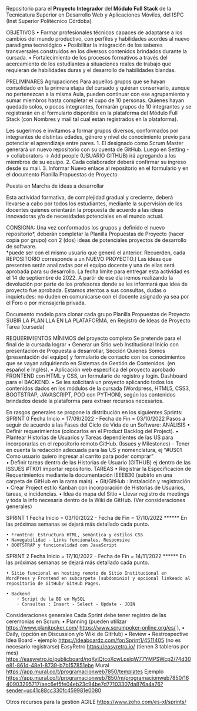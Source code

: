 Repositorio para el **Proyecto Integrador** del **Módulo Full Stack** de la Tecnicatura Superior en Desarrollo Web y Aplicaciones Móviles, del ISPC (Inst Superior Politécnico Córdoba)

OBJETIVOS
    • Formar profesionales técnicos capaces de adaptarse a los cambios del mundo productivo, con perfiles y habilidades acordes al nuevo paradigma tecnológico
    • Posibilitar la integración de los saberes transversales construidos en los diversos contenidos brindados durante la cursada.
    • Fortalecimiento de los procesos formativos a través del acercamiento de los estudiantes a situaciones reales de trabajo que requieran de habilidades duras y el desarrollo de habilidades blandas.

PRELIMINARES
Agrupaciones
Para aquellos grupos que se hayan consolidado en la primera etapa del cursado y quieran conservarlo, aunque no pertenezcan a la misma Aula, pueden continuar con ese agrupamiento y sumar miembros hasta completar el cupo de 10 personas.
Quienes hayan quedado solos, o pocos integrantes, formarán grupos de 10 integrantes y se registrarán en el formulario  disponible en la plataforma del Módulo Full Stack (con Nombres y mail tal cual están registrados en la plataforma).    

Les sugerimos e invitamos a formar grupos diversos, conformados por integrantes de distintas edades, género y nivel de conocimiento previo para potenciar el aprendizaje entre pares.
    1. El designado como Scrum Master generará un nuevo repositorio con su cuenta de GitHub. Luego en Setting -> collaborators -> Add people (USUARIO GITHUB) irá agregando a los miembros de su equipo.
    2. Cada colaborador deberá confirmar su ingreso desde su mail.
    3. Informar Nuevo enlace al repositorio en el formulario y en el documento Planilla Propuestas de Proyecto

Puesta en Marcha de ideas a desarrollar

Esta actividad formativa, de complejidad gradual y creciente, deberá llevarse a cabo por todos los estudiantes, mediante la supervisión de los docentes quienes orientarán la propuesta de acuerdo a las ideas innovadoras y/o de necesidades potenciales en el mundo actual.    

CONSIGNA: 
Una vez conformados los grupos y definido el nuevo repositorio*, deberán completar la  Planilla Propuestas de Proyecto (hacer copia por grupo) con 2 (dos) ideas de potenciales proyectos de desarrollo de software.  
*puede ser con el mismo usuario que generó el anterior. Recuerden, cada REPOSITORIO corresponde a un NUEVO PROYECTO.)
Las ideas que presenten serán analizadas por el equipo docente y una de ellas será aprobada para su desarrollo.
La fecha límite para entregar esta actividad es el 14 de septiembre de 2022. A partir de ese día iremos realizando la devolución por parte de los profesores donde se les informará que idea de proyecto fue aprobada. 
Estamos atentos a sus consultas, dudas o inquietudes; no duden en comunicarse con el docente asignado ya sea por el Foro o por mensajería privada. 

Documento modelo para clonar cada grupo Planilla Propuestas de Proyecto
SUBIR LA PLANILLA EN LA PLATAFORMA, en Registro de Ideas de Proyecto Tarea (cursada)

REQUERIMIENTOS MÍNIMOS del proyecto completo
Se pretende para el final de la cursada lograr 
    • Generar un Sitio web Institucional Inicio con presentación de Propuesta a desarrollar, Sección Quienes Somos (presentación del equipo) y formulario de contacto con los conocimientos que se vayan adquiriendo en Sistemas de Gestión de Contenidos. (en español e Inglés).
    • Aplicación web específica del proyecto aprobado FRONTEND con HTML y CSS, un formulario de registro y login. Dashboard para el BACKEND.
    • Se les solicitará un proyecto aplicando todos los contenidos dados en los módulos de la cursada (Wordpress, HTML5, CSS3, BOOTSTRAP, JAVASCRIPT, POO con PYTHON), según los contenidos brindados desde la plataforma para extraer recursos necesarios.

En rasgos generales se propone la distribución en los siguientes Sprints:
SPRINT 0
Fecha Inicio = 17/09/2022 -  Fecha de Fin = 03/10/2022
Pasos a seguir de acuerdo a las Fases del Ciclo de Vida de un Software:
ANÁLISIS
    • Definir requerimientos (colocarlos en el Product Backlog del Project).
    • Plantear Historias de Usuarios y Tareas dependientes de las US para incorporarlas en el repositorio remoto GitHub. (Issues y Milestones) - Tener en cuenta la redacción adecuada para las US y nomenclatura, ej “#US01 Como usuario quiero ingresar al carrito para poder comprar”  
    • Definir tareas dentro de las Historias de Usuario (GITHUB) ej dentro de las ISSUES  #TK01 importar repositorio.
TAREAS
    • Registrar la Especificación de Requerimientos mediante la documentación IEEE830 (subirlo en una carpeta de GitHub en la rama main).
    • Git/GitHub : Instalación y registración
    • Crear Project estilo Kanban con incorporación de Historias de Usuarios, tareas, e incidencias.
    • Idea de mapa del Sitio
    • Llevar registro de meetings y toda la info necesaria dentro de la Wiki de GitHub. (Ver consideraciones generales)

SPRINT 1
Fecha Inicio = 03/10/2022 -  Fecha de Fin = 17/10/2022
****** En las próximas semanas se dejará más detallado cada punto.

    • FrontEnd: Estructura HTML, semántica y estilos CSS
    • Navegabilidad - Links funcionales. Responsive
    • BOOTSTRAP y funcionalidad con JavaScript

SPRINT 2
Fecha Inicio = 17/10/2022 -  Fecha de Fin = 14/11/2022
****** En las próximas semanas se dejará más detallado cada punto.

    • Sitio funcional en hosting remoto de Sitio Institucional en WordPress y Frontend en subcarpeta (subdominio) y opcional linkeado al repositorio de GitHub/ GitHub Pages.

    • Backend
        ◦ Script de la BD en MySQL
        ◦ Consultas : Insert - Select - Update - JOIN


Consideraciones generales
Cada Sprint debe tener registro de las ceremonias en Scrum: 
    • Planning (pueden utilizar https://www.planitpoker.com/  https://www.scrumpoker-online.org/es/ ), 
    • Daily, (opción en Discussion y/o Wiki de GitHub)
    • Review
    • Restrospective 
Idea Board - ejemplo https://ideaboardz.com/for/Sprint1/4511405 (no es necesario registrarse)
EasyRetro  https://easyretro.io/ (tienen 3 tableros por mes) https://easyretro.io/publicboard/nqKyiQtcoXcwLpslqW77YMPSWcp2/74d30e81-861d-48e1-8739-b7b157851ebe
Mural https://app.mural.co/t/programacionweb7850/templates
Ejemplo https://app.mural.co/t/programacionweb7850/m/programacionweb7850/1640903295717/aec6ef5fe04eb23c94be7d77103307da876a4a76?sender=uc41c88cc330fc459981e0080

Otros recursos para la gestión AGILE https://www.zoho.com/es-xl/sprints/    